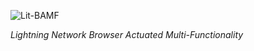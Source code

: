 ![Lit-BAMF](./lit-bamflogo.png "Logo Title Text 1")

 _Lightning Network Browser Actuated Multi-Functionality_